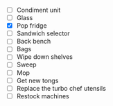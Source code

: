 - [ ] Condiment unit
- [ ] Glass
- [x] Pop fridge
- [ ] Sandwich selector
- [ ] Back bench
- [ ] Bags
- [ ] Wipe down shelves
- [ ] Sweep
- [ ] Mop
- [ ] Get new tongs
- [ ] Replace the turbo chef utensils
- [ ] Restock machines
